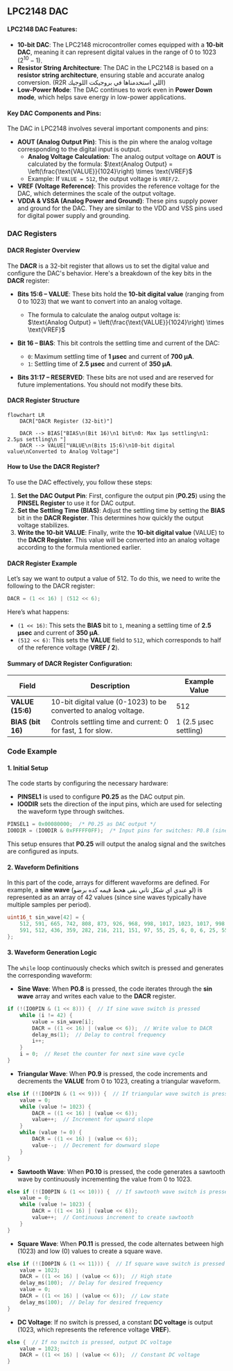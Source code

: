 ## LPC2148 DAC
#### LPC2148 DAC Features:
- **10-bit DAC**: The LPC2148 microcontroller comes equipped with a **10-bit DAC**, meaning it can represent digital values in the range of 0 to 1023 $(2^{10} - 1)$.
- **Resistor String Architecture**: The DAC in the LPC2148 is based on a **resistor string architecture**, ensuring stable and accurate analog conversion. (R2R اللي استخدمناها في بروجيكت اللوجيك)
- **Low-Power Mode**: The DAC continues to work even in **Power Down mode**, which helps save energy in low-power applications.
#### Key DAC Components and Pins:
The DAC in LPC2148 involves several important components and pins:
- **AOUT (Analog Output Pin)**: This is the pin where the analog voltage corresponding to the digital input is output. 
  - **Analog Voltage Calculation**: The analog output voltage on **AOUT** is calculated by the formula:
  $\text{Analog Output} = \left(\frac{\text{VALUE}}{1024}\right) \times \text{VREF}$
  - Example: If `VALUE = 512`, the output voltage is `VREF/2`.
- **VREF (Voltage Reference)**: This provides the reference voltage for the DAC, which determines the scale of the output voltage.
- **VDDA & VSSA (Analog Power and Ground)**: These pins supply power and ground for the DAC. They are similar to the VDD and VSS pins used for digital power supply and grounding.
### DAC Registers
#### DACR Register Overview

The **DACR** is a 32-bit register that allows us to set the digital value and configure the DAC's behavior. Here's a breakdown of the key bits in the **DACR** register:
- **Bits 15:6 – VALUE**: These bits hold the **10-bit digital value** (ranging from 0 to 1023) that we want to convert into an analog voltage.
  - The formula to calculate the analog output voltage is:  
    $\text{Analog Output} = \left(\frac{\text{VALUE}}{1024}\right) \times \text{VREF}$

- **Bit 16 – BIAS**: This bit controls the settling time and current of the DAC:
  - `0`: Maximum settling time of **1 µsec** and current of **700 µA**.
  - `1`: Settling time of **2.5 µsec** and current of **350 µA**.
  
- **Bits 31:17 – RESERVED**: These bits are not used and are reserved for future implementations. You should not modify these bits.
#### DACR Register Structure

```mermaid
flowchart LR
    DACR["DACR Register (32-bit)"]

    DACR --> BIAS["BIAS\n(Bit 16)\n1 bit\n0: Max 1μs settling\n1: 2.5μs settling\n "]
    DACR --> VALUE["VALUE\n(Bits 15:6)\n10-bit digital value\nConverted to Analog Voltage"]

```
#### How to Use the DACR Register?
To use the DAC effectively, you follow these steps:
1. **Set the DAC Output Pin**: First, configure the output pin (**P0.25**) using the **PINSEL Register** to use it for DAC output.
2. **Set the Settling Time (BIAS)**: Adjust the settling time by setting the **BIAS** bit in the **DACR Register**. This determines how quickly the output voltage stabilizes.
3. **Write the 10-bit VALUE**: Finally, write the **10-bit digital value** (VALUE) to the **DACR Register**. This value will be converted into an analog voltage according to the formula mentioned earlier.
#### DACR Register Example

Let’s say we want to output a value of 512. To do this, we need to write the following to the DACR register:

```c
DACR = (1 << 16) | (512 << 6);
```

Here’s what happens:
- `(1 << 16)`: This sets the **BIAS** bit to `1`, meaning a settling time of **2.5 µsec** and current of **350 µA**.
- `(512 << 6)`: This sets the **VALUE** field to `512`, which corresponds to half of the reference voltage (**VREF / 2**).
#### Summary of DACR Register Configuration:
| Field                | Description                                                      | Example Value         |
| -------------------- | ---------------------------------------------------------------- | --------------------- |
| **VALUE (15:6)**     | 10-bit digital value (0-1023) to be converted to analog voltage. | 512                   |
| **BIAS (bit 16)**    | Controls settling time and current: 0 for fast, 1 for slow.      | 1 (2.5 µsec settling) |

### Code Example
#### 1. **Initial Setup**
The code starts by configuring the necessary hardware:
- **PINSEL1** is used to configure **P0.25** as the DAC output pin.
- **IO0DIR** sets the direction of the input pins, which are used for selecting the waveform type through switches.
```c
PINSEL1 = 0x00080000;  /* P0.25 as DAC output */
IO0DIR = (IO0DIR & 0xFFFFF0FF);  /* Input pins for switches: P0.8 (sine), P0.9 (triangular), P0.10 (sawtooth), P0.11 (square) */
```
This setup ensures that **P0.25** will output the analog signal and the switches are configured as inputs.
#### 2. **Waveform Definitions**
In this part of the code, arrays for different waveforms are defined. For example, a **sine wave** (لو عندي اي شكل تاني بقى هحط قيمه كده برضو) is represented as an array of 42 values (since sine waves typically have multiple samples per period).
```c
uint16_t sin_wave[42] = {
    512, 591, 665, 742, 808, 873, 926, 968, 998, 1017, 1023, 1017, 998, 968, 926, 873, 808, 742, 665, 
    591, 512, 436, 359, 282, 216, 211, 151, 97, 55, 25, 6, 0, 6, 25, 55, 97, 151, 211, 216, 282, 359, 436
};
```
#### 3. **Waveform Generation Logic**
The `while` loop continuously checks which switch is pressed and generates the corresponding waveform:
- **Sine Wave**: When **P0.8** is pressed, the code iterates through the **sin wave** array and writes each value to the **DACR** register.
```c
if (!(IO0PIN & (1 << 8))) {  // If sine wave switch is pressed
    while (i != 42) {
        value = sin_wave[i];
        DACR = ((1 << 16) | (value << 6));  // Write value to DACR
        delay_ms(1);  // Delay to control frequency
        i++;
    }
    i = 0;  // Reset the counter for next sine wave cycle
}
```
- **Triangular Wave**: When **P0.9** is pressed, the code increments and decrements the **VALUE** from 0 to 1023, creating a triangular waveform.
```c
else if (!(IO0PIN & (1 << 9))) {  // If triangular wave switch is pressed
    value = 0;
    while (value != 1023) {
        DACR = ((1 << 16) | (value << 6));
        value++;  // Increment for upward slope
    }
    while (value != 0) {
        DACR = ((1 << 16) | (value << 6));
        value--;  // Decrement for downward slope
    }
}
```
- **Sawtooth Wave**: When **P0.10** is pressed, the code generates a sawtooth wave by continuously incrementing the value from 0 to 1023.
```c
else if (!(IO0PIN & (1 << 10))) {  // If sawtooth wave switch is pressed
    value = 0;
    while (value != 1023) {
        DACR = ((1 << 16) | (value << 6));
        value++;  // Continuous increment to create sawtooth
    }
}
```
- **Square Wave**: When **P0.11** is pressed, the code alternates between high (1023) and low (0) values to create a square wave.
```c
else if (!(IO0PIN & (1 << 11))) {  // If square wave switch is pressed
    value = 1023;
    DACR = ((1 << 16) | (value << 6));  // High state
    delay_ms(100);  // Delay for desired frequency
    value = 0;
    DACR = ((1 << 16) | (value << 6));  // Low state
    delay_ms(100);  // Delay for desired frequency
}
```
- **DC Voltage**: If no switch is pressed, a constant **DC voltage** is output (1023, which represents the reference voltage **VREF**).
```c
else {  // If no switch is pressed, output DC voltage
    value = 1023;
    DACR = ((1 << 16) | (value << 6));  // Constant DC voltage
}
```